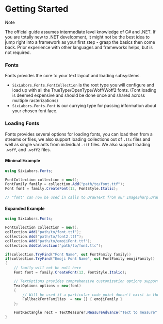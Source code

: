 # Getting Started

>[!NOTE]
>The official guide assumes intermediate level knowledge of C# and .NET. If you are totally new to .NET development, it might not be the best idea to jump right into a framework as your first step - grasp the basics then come back. Prior experience with other languages and frameworks helps, but is not required.

### Fonts

Fonts provides the core to your text layout and loading subsystems.

- `SixLabors.Fonts.FontCollection` is the root type you will configure and load up with all the TrueType/OpenType/Woff/Woff2 fonts. (Font loading is deemed expensive and should be done once and shared across multiple rasterizations)
- `SixLabors.Fonts.Font` is our currying type for passing information about your chosen font face.

### Loading Fonts

Fonts provides several options for loading fonts, you can load then from a streams or files, we also support loading collections out of `.ttc` files and well as single variants from individual `.ttf` files. We also support loading `.woff`, and `.woff2` files.

#### Minimal Example

```c#
using SixLabors.Fonts;

FontCollection collection = new();
FontFamily family = collection.Add("path/to/font.ttf");
Font font = family.CreateFont(12, FontStyle.Italic);

// "font" can now be used in calls to DrawText from our ImageSharp.Drawing library.

```

#### Expanded Example 

```c#
using SixLabors.Fonts;

FontCollection collection = new();
collection.Add("path/to/font.ttf");
collection.Add("path/to/font2.ttf");
collection.Add("path/to/emojiFont.ttf");
collection.AddCollection("path/to/font.ttc");

if(collection.TryFind("Font Name", out FontFamily family))
if(collection.TryFind("Emoji Font Name", out FontFamily emojiFamily))
{
    // family will not be null here
    Font font = family.CreateFont(12, FontStyle.Italic);

    // TextOptions provides comprehensive customization options support
    TextOptions options = new(font)
    {
        // Will be used if a particular code point doesn't exist in the font passed into the constructor. (e.g. emoji)
        FallbackFontFamilies  = new [] { emojiFamily }
    };

    FontRectangle rect = TextMeasurer.MeasureAdvance("Text to measure", options);
}
```